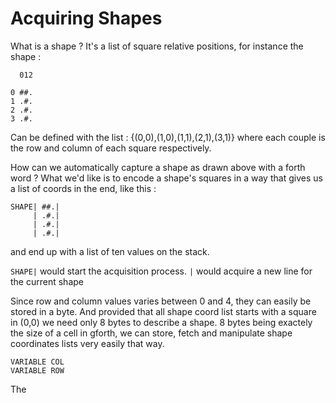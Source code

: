 # Acquiring Shapes

What is a shape ? It's a list of square relative positions, for instance the shape :
```
  012

0 ##.
1 .#.
2 .#.
3 .#.

```
Can be defined with the list : {(0,0),(1,0),(1,1),(2,1),(3,1)} where each couple is the row and column of each square respectively.

How can we automatically capture a shape as drawn above with a forth word ? What we'd like is to encode a shape's squares in a way that gives us a list of coords in the end, like this :
```
SHAPE| ##.|
     | .#.|
     | .#.|
     | .#.|
```
and end up with a list of ten values on the stack.

`SHAPE|` would start the acquisition process.
`|` would acquire a new line for the current shape

Since row and column values varies between 0 and 4, they can easily be stored in a byte. And provided that all shape coord list starts with a square in (0,0) we need only 8 bytes to describe a shape. 8 bytes being exactely the size of a cell in gforth, we can store, fetch and manipulate shape coordinates lists very easily that way.

```
VARIABLE COL
VARIABLE ROW
```

The 





